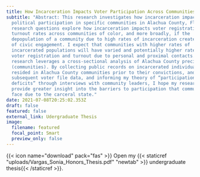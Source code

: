 ```yaml
---
title: How Incarceration Impacts Voter Participation Across Communities
subtitle: "Abstract: This research investigates how incarceration impacts
  political participation in specific communities in Alachua County, Florida. My
  research questions explore how incarceration impacts voter registration and
  turnout rates across communities of color, and more broadly, if the
  depopulation of a community due to high rates of incarceration creates a lack
  of civic engagement. I expect that communities with higher rates of
  incarcerated populations will have varied and potentially higher rates of
  voter registration and turnout due to personal and proximal contacts. My
  research leverages a cross-sectional analysis of Alachua County precincts
  (communities). By collecting public records on incarcerated individuals who
  resided in Alachua County communities prior to their convictions, and
  subsequent voter file data, and informing my theory of “participation
  deficits” through interviews with community leaders, I hope my research will
  provide greater insight into the barriers to participation that communities
  face due to the carceral state."
date: 2021-07-08T20:25:02.353Z
draft: false
featured: false
external_link: Udergraduate Thesis
image:
  filename: featured
  focal_point: Smart
  preview_only: false
---
```

{{< icon name="download" pack="fas" >}} Open my {{< staticref "uploads/Vargas_Sonia_Honors_Thesis.pdf" "newtab" >}} undergraduate thesis{{< /staticref >}}.